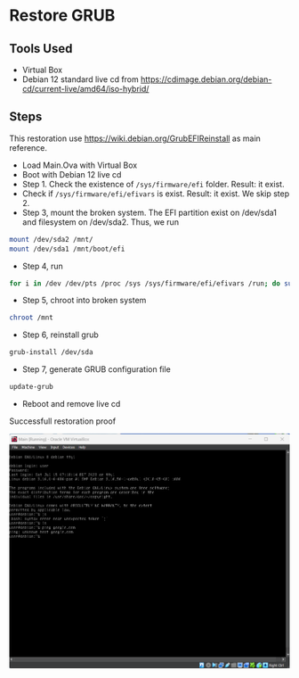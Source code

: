 # Restore GRUB

## Tools Used

- Virtual Box
- Debian 12 standard live cd from https://cdimage.debian.org/debian-cd/current-live/amd64/iso-hybrid/

## Steps

This restoration use https://wiki.debian.org/GrubEFIReinstall as main reference.

- Load Main.Ova with Virtual Box
- Boot with Debian 12 live cd
- Step 1. Check the existence of `/sys/firmware/efi` folder. Result: it exist.
- Check if `/sys/firmware/efi/efivars` is exist. Result: it exist. We skip step 2.
- Step 3, mount the broken system. The EFI partition exist on /dev/sda1 and filesystem on /dev/sda2. Thus, we run

```bash
mount /dev/sda2 /mnt/
mount /dev/sda1 /mnt/boot/efi
```

- Step 4, run

```bash
for i in /dev /dev/pts /proc /sys /sys/firmware/efi/efivars /run; do sudo mount -B $i /mnt$i; done
```

- Step 5, chroot into broken system

```bash
chroot /mnt
```

- Step 6, reinstall grub

```bash
grub-install /dev/sda
```

- Step 7, generate GRUB configuration file

```bash
update-grub
```

- Reboot and remove live cd

Successfull restoration proof

![Success](image/success.png)